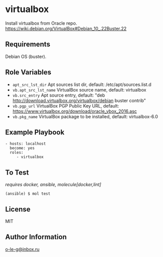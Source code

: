 virtualbox
=========

Install virtualbox from Oracle repo.
https://wiki.debian.org/VirtualBox#Debian_10_.22Buster.22

Requirements
------------

Debian OS (buster).

Role Variables
--------------

- ```apt_src_lst_dir```     Apt sources list dir, default: /etc/apt/sources.list.d
- ```vb.apt_src_lst_name``` VirtualBox source name, default: virtualbox
- ```vb.src_entry```        Apt source entry, default: "deb http://download.virtualbox.org/virtualbox/debian buster contrib"
- ```vb.pgp_url```          VirtualBox PGP Public Key URL, default: https://www.virtualbox.org/download/oracle_vbox_2016.asc
- ```vb.pkg_name```         VirtualBox package to be installed, default: virtualbox-6.0

Example Playbook
----------------

    - hosts: localhost
      become: yes
      roles:
         - virtualbox

To Test
-------
*requires docker, ansible, molecule[docker,lint]*

```(ansible) $ mol test```

License
-------

MIT

Author Information
------------------

o-le-g@inbox.ru
